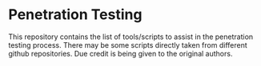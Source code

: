 # Penetration Testing
This repository contains the list of tools/scripts to assist in the penetration testing process. There may be some scripts directly taken from different github repositories. Due credit is being given to the original authors.
